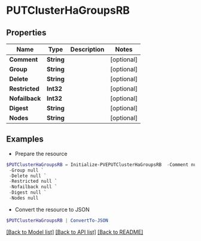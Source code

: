 # PUTClusterHaGroupsRB
## Properties

Name | Type | Description | Notes
------------ | ------------- | ------------- | -------------
**Comment** | **String** |  | [optional] 
**Group** | **String** |  | [optional] 
**Delete** | **String** |  | [optional] 
**Restricted** | **Int32** |  | [optional] 
**Nofailback** | **Int32** |  | [optional] 
**Digest** | **String** |  | [optional] 
**Nodes** | **String** |  | [optional] 

## Examples

- Prepare the resource
```powershell
$PUTClusterHaGroupsRB = Initialize-PVEPUTClusterHaGroupsRB  -Comment null `
 -Group null `
 -Delete null `
 -Restricted null `
 -Nofailback null `
 -Digest null `
 -Nodes null
```

- Convert the resource to JSON
```powershell
$PUTClusterHaGroupsRB | ConvertTo-JSON
```

[[Back to Model list]](../README.md#documentation-for-models) [[Back to API list]](../README.md#documentation-for-api-endpoints) [[Back to README]](../README.md)

